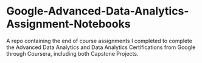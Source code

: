 # Google-Advanced-Data-Analytics-Assignment-Notebooks
A repo containing the end of course assignments I completed to complete the Advanced Data Analytics and Data Analytics Certifications from Google through Coursera, including both Capstone Projects.
